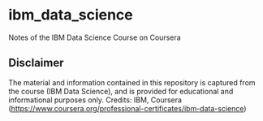 # ibm_data_science
Notes of the IBM Data Science Course on Coursera


## Disclaimer

The material and information contained in this repository is captured from the course (IBM Data Science), and is provided for educational and informational purposes only. 
Credits: IBM, Coursera (https://www.coursera.org/professional-certificates/ibm-data-science)
